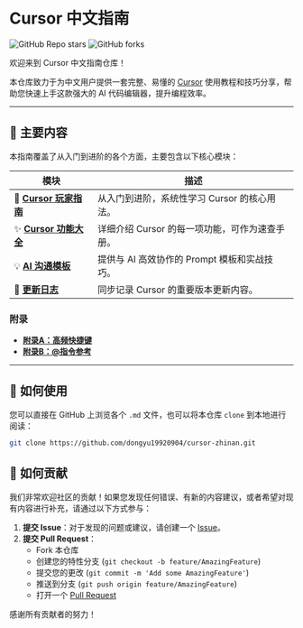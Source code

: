 # Cursor 中文指南

![GitHub Repo stars](https://img.shields.io/github/stars/dongyu19920904/cursor-zhinan?style=social)
![GitHub forks](https://img.shields.io/github/forks/dongyu19920904/cursor-zhinan?style=social)

欢迎来到 Cursor 中文指南仓库！

本仓库致力于为中文用户提供一套完整、易懂的 [Cursor](https://cursor.sh/) 使用教程和技巧分享，帮助您快速上手这款强大的 AI 代码编辑器，提升编程效率。

---

## 📖 主要内容

本指南覆盖了从入门到进阶的各个方面，主要包含以下核心模块：

| 模块                                                                                                                              | 描述                                           |
| --------------------------------------------------------------------------------------------------------------------------------- | ---------------------------------------------- |
| 📄 [**Cursor 玩家指南**](./cursor玩家指南.md)                     | 从入门到进阶，系统性学习 Cursor 的核心用法。   |
| ✨ [**Cursor 功能大全**](./cursor%20课程原材料/cursor功能大全.md)     | 详细介绍 Cursor 的每一项功能，可作为速查手册。 |
| 💡 [**AI 沟通模板**](./cursor-guide-appendices/附录C-AI沟通模板.md) | 提供与 AI 高效协作的 Prompt 模板和实战技巧。     |
| 🚀 [**更新日志**](./cursor%20课程原材料/cursor更新日志.md)             | 同步记录 Cursor 的重要版本更新内容。           |

### 附录

- [**附录A：高频快捷键**](./cursor-guide-appendices/附录A-高频快捷键.md)
- [**附录B：@指令参考**](./cursor-guide-appendices/附录B-@指令参考.md)

---

## 🚀 如何使用

您可以直接在 GitHub 上浏览各个 `.md` 文件，也可以将本仓库 `clone` 到本地进行阅读：

```bash
git clone https://github.com/dongyu19920904/cursor-zhinan.git
```

## 🤝 如何贡献

我们非常欢迎社区的贡献！如果您发现任何错误、有新的内容建议，或者希望对现有内容进行补充，请通过以下方式参与：

1.  **提交 Issue**：对于发现的问题或建议，请创建一个 [Issue](https://github.com/dongyu19920904/cursor-zhinan/issues)。
2.  **提交 Pull Request**：
    - Fork 本仓库
    - 创建您的特性分支 (`git checkout -b feature/AmazingFeature`)
    - 提交您的更改 (`git commit -m 'Add some AmazingFeature'`)
    - 推送到分支 (`git push origin feature/AmazingFeature`)
    - 打开一个 [Pull Request](https://github.com/dongyu19920904/cursor-zhinan/pulls)

感谢所有贡献者的努力！ 